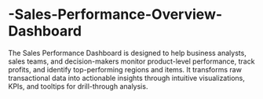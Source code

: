 # -Sales-Performance-Overview-Dashboard
The Sales Performance Dashboard is designed to help business analysts, sales teams, and decision-makers monitor product-level performance, track profits, and identify top-performing regions and items. It transforms raw transactional data into actionable insights through intuitive visualizations, KPIs, and tooltips for drill-through analysis.
